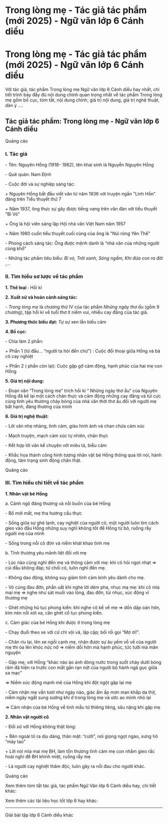 # Trong lòng mẹ - Tác giả tác phẩm (mới 2025) - Ngữ văn lớp 6 Cánh diều

# Trong lòng mẹ - Tác giả tác phẩm (mới 2025) - Ngữ văn lớp 6 Cánh diều

Với tác giả, tác phẩm Trong lòng mẹ Ngữ văn lớp 6 Cánh diều hay nhất, chi tiết trình bày đầy đủ nội dung chính quan trọng nhất về tác phẩm Trong lòng mẹ gồm bố cục, tóm tắt, nội dung chính, giá trị nội dung, giá trị nghệ thuật, dàn ý ....

## Tác giả tác phẩm: Trong lòng mẹ - Ngữ văn lớp 6 Cánh diều

Quảng cáo

### **I. Tác giả**

\- Tên: Nguyên Hồng (1918- 1982), tên khai sinh là Nguyễn Nguyên Hồng

\- Quê quán: Nam Định

\- Cuộc đời và sự nghiệp sáng tác:

\+ Nguyên Hồng bắt đầu viết văn từ năm 1936 với truyện ngắn "Linh Hồn" đăng trên Tiểu thuyết thứ 7

\+ Năm 1937, ông thực sự gây được tiếng vang trên văn đàn với tiểu thuyết "Bỉ Vỏ"

\+ Ông là hội viên sáng lập Hội nhà văn Việt Nam năm 1957

\+ Năm 1980 cuốn tiểu thuyết cuối cùng của ông là "Núi rừng Yên Thế"

\- Phong cách sáng tác: Ông được mệnh danh là “nhà văn của những người cùng khổ”

\- Những tác phẩm tiêu biểu: _Bỉ vỏ, Trời xanh, Sóng ngầm, Khi đứa con ra đời_ ,…

### **II. Tìm hiểu sơ lược về tác phẩm**

**1\. Thể loại** : Hồi kí

**2\. Xuất xứ và hoàn cảnh sáng tác:**

\- _Trong lòng mẹ_ là chương thứ IV của tác phẩm _Những ngày thơ ấu_ (gồm 9 chương), tập hồi kí về tuổi thơ ít niềm vui, nhiều cay đắng của tác giả.

**3\. Phương thức biểu đạt:** Tự sự xen lẫn biểu cảm

**4\. Bố cục:**

\- Chia làm 2 phần:

\+ Phần 1 (từ đầu… “người ta hỏi đến chứ”) : Cuộc đối thoại giữa Hồng và bà cô cay nghiệt

\+ Phần 2 ( phần còn lại): Cuộc gặp gỡ cảm động, hạnh phúc của hai mẹ con Hồng

**5\. Giá trị nội dung:**

\- Đoạn văn “Trong lòng mẹ” trích hồi kí “ Những ngày thơ ấu” của Nguyên Hồng đã kể lại một cách chân thực và cảm động những cay đắng và tủi cực cùng tình yêu thương cháy bỏng của nhà văn thời thơ ấu đối với người mẹ bất hạnh, đáng thương của mình

**6\. Giá trị nghệ thuật:**

\- Lời văn nhẹ nhàng, tình cảm, giàu hình ảnh và chan chứa cảm xúc

\- Mạch truyện, mạch cảm xúc tự nhiên, chân thực

\- Kết hợp lời văn kể chuyện với miêu tả, biểu cảm

\- Khắc họa thành công hình tượng nhân vật bé Hồng thông qua lời nói, hành động, tâm trạng sinh động chân thật.

Quảng cáo

### **III. Tìm hiểu chi tiết về tác phẩm**

**1\. Nhân vật bé Hồng**

a. Cảnh ngộ đáng thương và nỗi buồn của bé Hồng

\- Bố mới mất, mẹ tha hương cầu thực

\- Sống giữa sự ghẻ lạnh, cay nghiệt của người cô, một người luôn tìm cách gieo vào đầu Hồng những suy nghĩ không tốt để Hồng từ bỏ, ruồng rẫy người mẹ của mình

\- Sống trong nỗi cô đơn và niềm khát khao tình mẹ

b. Tình thương yêu mãnh liệt đối với mẹ

\- Lúc nào cũng nghĩ đến mẹ và thông cảm với mẹ: khi cô hỏi ngọt nhạt ⇒ cúi đầu không đáp; từ chối cô, luôn nghĩ đến mẹ.

\- Không dao động, không suy giảm tình cảm kính yêu dành cho mẹ.

\- Vô cùng đau đớn, phẫn uất khi nghe lời dèm pha, nhục mạ mẹ: khi cô mỉa mai mẹ ⇒ nghe như sát muối vào lòng, đau đớn, tủi nhục, xúc động vì thương mẹ

\- Ghét những hủ tục phong kiến: khi nghe cô kể về mẹ ⇒ dồn dập oán hờn, kìm nén nỗi xót xa, căn ghét cổ tục phong kiến.

c. Cảm giác của bé Hồng khi được ở trong lòng mẹ

\- Chạy đuổi theo xe với cử chỉ vội vã, lập cập; bối rối gọi “Mợ ơi!”.

\- Chân ríu lại, lên xe ngồi cạnh mẹ, nhận được sự âu yếm vỗ về của người mẹ thì òa lên khóc nức nở ⇒ niềm dỗi hờn mà hạnh phúc, tức tưởi mà mãn nguyện

\- Gặp mẹ, với Hồng “khác nào ảo ảnh dòng nước trong suốt chảy dưới bóng râm đã hiện ra trước con mắt gần rạn nứt của người bộ hành ngã gục giữa sa mạc”

⇒ Niềm xúc động mạnh mẽ của Hồng khi đột ngột gặp lại mẹ

\- Cảm nhận mẹ vẫn tươi như ngày nào, giác ấm ấp mơn man khắp da thịt, niềm ngây ngất sung sướng khi ở trong lòng mẹ và ước ao mình nhỏ lại

⇒ Cảm nhận của bé Hồng về tình mẫu tử thiêng liêng, sâu nặng khi gặp mẹ

**2\. Nhân vật người cô**

\- Đối xử với Hồng không thật lòng:

\+ Bên ngoài tỏ ra dịu dàng, thân mật: “cười”, nói giọng ngọt ngào, xưng hô “mày tao”

\+ Lời nói mỉa mai mẹ BH, làm tổn thương tình cảm mẹ con nhằm gieo rắc hoài nghi để BH khinh miệt, ruồng rẫy mẹ

\- Là người cay nghiệt thâm độc, luôn gây ra nỗi đau cho người khác.

Quảng cáo

Xem thêm tóm tắt tác giả, tác phẩm Ngữ Văn lớp 6 Cánh diều hay, chi tiết khác:

Xem thêm các tài liệu học tốt lớp 6 hay khác:

* * *

Giải bài tập lớp 6 Cánh diều khác
